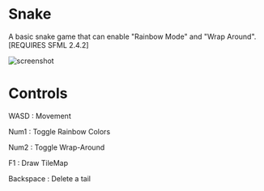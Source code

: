 # Snake
A basic snake game that can enable "Rainbow Mode" and "Wrap Around". [REQUIRES SFML 2.4.2]

![screenshot](https://github.com/ordyHHydro/Snake/blob/master/Snake.png "Snake Screenshot")

# Controls
WASD   : Movement

Num1   : Toggle Rainbow Colors

Num2   : Toggle Wrap-Around

F1     : Draw TileMap

Backspace : Delete a tail

